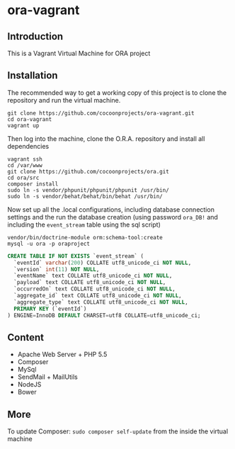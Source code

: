 # ora-vagrant
## Introduction
This is a Vagrant Virtual Machine for ORA project

## Installation
The recommended way to get a working copy of this project is to clone the repository and run the virtual machine.

``` shell
git clone https://github.com/cocoonprojects/ora-vagrant.git
cd ora-vagrant
vagrant up
```
Then log into the machine, clone the O.R.A. repository and install all dependencies
``` shell
vagrant ssh
cd /var/www
git clone https://github.com/cocoonprojects/ora.git
cd ora/src
composer install
sudo ln -s vendor/phpunit/phpunit/phpunit /usr/bin/
sudo ln -s vendor/behat/behat/bin/behat /usr/bin/
```
Now set up all the .local configurations, including database connection settings and the run the database creation (using password `ora_DB!` and including the `event_stream` table using the sql script)
``` shell
vendor/bin/doctrine-module orm:schema-tool:create
mysql -u ora -p oraproject
```
``` sql
CREATE TABLE IF NOT EXISTS `event_stream` (
  `eventId` varchar(200) COLLATE utf8_unicode_ci NOT NULL,
  `version` int(11) NOT NULL,
  `eventName` text COLLATE utf8_unicode_ci NOT NULL,
  `payload` text COLLATE utf8_unicode_ci NOT NULL,
  `occurredOn` text COLLATE utf8_unicode_ci NOT NULL,
  `aggregate_id` text COLLATE utf8_unicode_ci NOT NULL,
  `aggregate_type` text COLLATE utf8_unicode_ci NOT NULL,
  PRIMARY KEY (`eventId`)
) ENGINE=InnoDB DEFAULT CHARSET=utf8 COLLATE=utf8_unicode_ci;
```
## Content
* Apache Web Server + PHP 5.5
* Composer
* MySql
* SendMail + MailUtils
* NodeJS
* Bower

## More
To update Composer: `sudo composer self-update` from the inside the virtual machine
